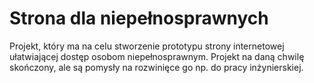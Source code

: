 # Strona dla niepełnosprawnych
Projekt, który ma na celu stworzenie prototypu strony internetowej ułatwiającej dostęp osobom niepełnosprawnym. Projekt na daną chwilę
skończony, ale są pomysły na rozwinięce go np. do pracy inżynierskiej.

